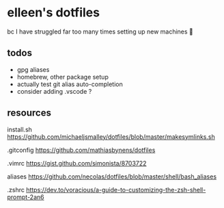 # elleen's dotfiles

bc I have struggled far too many times setting up new machines 🥲

## todos
- gpg aliases
- homebrew, other package setup
- actually test git alias auto-completion
- consider adding .vscode ? 

## resources

install.sh
https://github.com/michaeljsmalley/dotfiles/blob/master/makesymlinks.sh  

.gitconfig 
https://github.com/mathiasbynens/dotfiles  

.vimrc
https://gist.github.com/simonista/8703722  

aliases
https://github.com/necolas/dotfiles/blob/master/shell/bash_aliases  

.zshrc 
https://dev.to/voracious/a-guide-to-customizing-the-zsh-shell-prompt-2an6  

